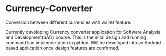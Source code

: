 # Currency-Converter
Conversion between different currencies with wallet feature.

Currently developing Currency converter application for Software Analysis and Development(SAD) course.
This is the inital design and running command line implementation in pyhton.
Will be developed into an Android based application once design features are confirmed.
